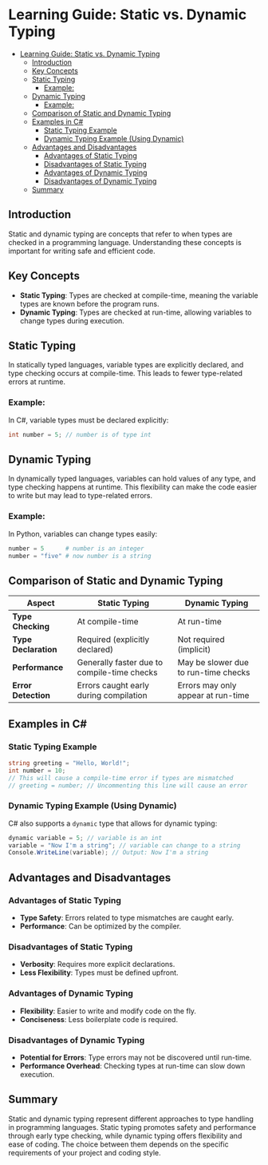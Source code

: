 # Learning Guide: Static vs. Dynamic Typing

- [Learning Guide: Static vs. Dynamic Typing](#learning-guide-static-vs-dynamic-typing)
  - [Introduction](#introduction)
  - [Key Concepts](#key-concepts)
  - [Static Typing](#static-typing)
    - [Example:](#example)
  - [Dynamic Typing](#dynamic-typing)
    - [Example:](#example-1)
  - [Comparison of Static and Dynamic Typing](#comparison-of-static-and-dynamic-typing)
  - [Examples in C#](#examples-in-c)
    - [Static Typing Example](#static-typing-example)
    - [Dynamic Typing Example (Using Dynamic)](#dynamic-typing-example-using-dynamic)
  - [Advantages and Disadvantages](#advantages-and-disadvantages)
    - [Advantages of Static Typing](#advantages-of-static-typing)
    - [Disadvantages of Static Typing](#disadvantages-of-static-typing)
    - [Advantages of Dynamic Typing](#advantages-of-dynamic-typing)
    - [Disadvantages of Dynamic Typing](#disadvantages-of-dynamic-typing)
  - [Summary](#summary)

## Introduction

Static and dynamic typing are concepts that refer to when types are checked in a programming language. Understanding these concepts is important for writing safe and efficient code.

## Key Concepts

- **Static Typing**: Types are checked at compile-time, meaning the variable types are known before the program runs.
- **Dynamic Typing**: Types are checked at run-time, allowing variables to change types during execution.

## Static Typing

In statically typed languages, variable types are explicitly declared, and type checking occurs at compile-time. This leads to fewer type-related errors at runtime.

### Example:

In C#, variable types must be declared explicitly:

```csharp
int number = 5; // number is of type int
```

## Dynamic Typing

In dynamically typed languages, variables can hold values of any type, and type checking happens at runtime. This flexibility can make the code easier to write but may lead to type-related errors.

### Example:

In Python, variables can change types easily:

```python
number = 5      # number is an integer
number = "five" # now number is a string
```

## Comparison of Static and Dynamic Typing

| **Aspect**          | **Static Typing**                       | **Dynamic Typing**                     |
|---------------------|-----------------------------------------|----------------------------------------|
| **Type Checking**    | At compile-time                          | At run-time                            |
| **Type Declaration** | Required (explicitly declared)          | Not required (implicit)               |
| **Performance**      | Generally faster due to compile-time checks | May be slower due to run-time checks  |
| **Error Detection**  | Errors caught early during compilation   | Errors may only appear at run-time     |

## Examples in C#

### Static Typing Example

```csharp
string greeting = "Hello, World!";
int number = 10; 
// This will cause a compile-time error if types are mismatched
// greeting = number; // Uncommenting this line will cause an error
```

### Dynamic Typing Example (Using Dynamic)

C# also supports a `dynamic` type that allows for dynamic typing:

```csharp
dynamic variable = 5; // variable is an int
variable = "Now I'm a string"; // variable can change to a string
Console.WriteLine(variable); // Output: Now I'm a string
```

## Advantages and Disadvantages

### Advantages of Static Typing

- **Type Safety**: Errors related to type mismatches are caught early.
- **Performance**: Can be optimized by the compiler.

### Disadvantages of Static Typing

- **Verbosity**: Requires more explicit declarations.
- **Less Flexibility**: Types must be defined upfront.

### Advantages of Dynamic Typing

- **Flexibility**: Easier to write and modify code on the fly.
- **Conciseness**: Less boilerplate code is required.

### Disadvantages of Dynamic Typing

- **Potential for Errors**: Type errors may not be discovered until run-time.
- **Performance Overhead**: Checking types at run-time can slow down execution.

## Summary

Static and dynamic typing represent different approaches to type handling in programming languages. Static typing promotes safety and performance through early type checking, while dynamic typing offers flexibility and ease of coding. The choice between them depends on the specific requirements of your project and coding style.
